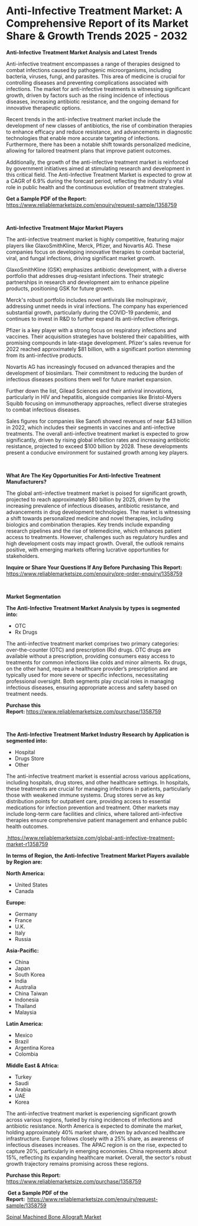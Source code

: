 <p><h1>Anti-Infective Treatment Market: A Comprehensive Report of its Market Share & Growth Trends 2025 - 2032</h1></p><p><strong>Anti-Infective Treatment Market Analysis and Latest Trends</strong></p>
<p><p>Anti-infective treatment encompasses a range of therapies designed to combat infections caused by pathogenic microorganisms, including bacteria, viruses, fungi, and parasites. This area of medicine is crucial for controlling diseases and preventing complications associated with infections. The market for anti-infective treatments is witnessing significant growth, driven by factors such as the rising incidence of infectious diseases, increasing antibiotic resistance, and the ongoing demand for innovative therapeutic options.</p><p>Recent trends in the anti-infective treatment market include the development of new classes of antibiotics, the rise of combination therapies to enhance efficacy and reduce resistance, and advancements in diagnostic technologies that enable more accurate targeting of infections. Furthermore, there has been a notable shift towards personalized medicine, allowing for tailored treatment plans that improve patient outcomes.</p><p>Additionally, the growth of the anti-infective treatment market is reinforced by government initiatives aimed at stimulating research and development in this critical field. The Anti-Infective Treatment Market is expected to grow at a CAGR of 6.9% during the forecast period, reflecting the industry's vital role in public health and the continuous evolution of treatment strategies.</p></p>
<p><strong>Get a Sample PDF of the Report:&nbsp;</strong> <a href="https://www.reliablemarketsize.com/enquiry/request-sample/1358759?utm_campaign=3512&utm_medium=2&utm_source=Github&utm_content=ia&utm_term=22032025&utm_id=anti-infective-treatment">https://www.reliablemarketsize.com/enquiry/request-sample/1358759</a></p>
<p>&nbsp;</p>
<p><strong>Anti-Infective Treatment Major Market Players</strong></p>
<p><p>The anti-infective treatment market is highly competitive, featuring major players like GlaxoSmithKline, Merck, Pfizer, and Novartis AG. These companies focus on developing innovative therapies to combat bacterial, viral, and fungal infections, driving significant market growth.</p><p>GlaxoSmithKline (GSK) emphasizes antibiotic development, with a diverse portfolio that addresses drug-resistant infections. Their strategic partnerships in research and development aim to enhance pipeline products, positioning GSK for future growth.</p><p>Merck's robust portfolio includes novel antivirals like molnupiravir, addressing unmet needs in viral infections. The company has experienced substantial growth, particularly during the COVID-19 pandemic, and continues to invest in R&D to further expand its anti-infective offerings.</p><p>Pfizer is a key player with a strong focus on respiratory infections and vaccines. Their acquisition strategies have bolstered their capabilities, with promising compounds in late-stage development. Pfizer's sales revenue for 2022 reached approximately $81 billion, with a significant portion stemming from its anti-infective products.</p><p>Novartis AG has increasingly focused on advanced therapies and the development of biosimilars. Their commitment to reducing the burden of infectious diseases positions them well for future market expansion. </p><p>Further down the list, Gilead Sciences and their antiviral innovations, particularly in HIV and hepatitis, alongside companies like Bristol-Myers Squibb focusing on immunotherapy approaches, reflect diverse strategies to combat infectious diseases. </p><p>Sales figures for companies like Sanofi showed revenues of near $43 billion in 2022, which includes their segments in vaccines and anti-infective treatments. The overall anti-infective treatment market is expected to grow significantly, driven by rising global infection rates and increasing antibiotic resistance, projected to exceed $100 billion by 2028. These developments present a conducive environment for sustained growth among key players.</p></p>
<p>&nbsp;</p>
<p><strong>What Are The Key Opportunities For Anti-Infective Treatment Manufacturers?</strong></p>
<p><p>The global anti-infective treatment market is poised for significant growth, projected to reach approximately $80 billion by 2025, driven by the increasing prevalence of infectious diseases, antibiotic resistance, and advancements in drug development technologies. The market is witnessing a shift towards personalized medicine and novel therapies, including biologics and combination therapies. Key trends include expanding research pipelines and the rise of telemedicine, which enhances patient access to treatments. However, challenges such as regulatory hurdles and high development costs may impact growth. Overall, the outlook remains positive, with emerging markets offering lucrative opportunities for stakeholders.</p></p>
<p><strong>Inquire or Share Your Questions If Any Before Purchasing This Report:</strong> <a href="https://www.reliablemarketsize.com/enquiry/pre-order-enquiry/1358759?utm_campaign=3512&utm_medium=2&utm_source=Github&utm_content=ia&utm_term=22032025&utm_id=anti-infective-treatment">https://www.reliablemarketsize.com/enquiry/pre-order-enquiry/1358759</a></p>
<p>&nbsp;</p>
<p><strong>Market Segmentation</strong></p>
<p><strong>The Anti-Infective Treatment Market Analysis by types is segmented into:</strong></p>
<p><ul><li>OTC</li><li>Rx Drugs</li></ul></p>
<p><p>The anti-infective treatment market comprises two primary categories: over-the-counter (OTC) and prescription (Rx) drugs. OTC drugs are available without a prescription, providing consumers easy access to treatments for common infections like colds and minor ailments. Rx drugs, on the other hand, require a healthcare provider’s prescription and are typically used for more severe or specific infections, necessitating professional oversight. Both segments play crucial roles in managing infectious diseases, ensuring appropriate access and safety based on treatment needs.</p></p>
<p><strong>Purchase this Report:&nbsp;</strong><a href="https://www.reliablemarketsize.com/purchase/1358759?utm_campaign=3512&utm_medium=2&utm_source=Github&utm_content=ia&utm_term=22032025&utm_id=anti-infective-treatment">https://www.reliablemarketsize.com/purchase/1358759</a></p>
<p>&nbsp;</p>
<p><strong>The Anti-Infective Treatment Market Industry Research by Application is segmented into:</strong></p>
<p><ul><li>Hospital</li><li>Drugs Store</li><li>Other</li></ul></p>
<p><p>The anti-infective treatment market is essential across various applications, including hospitals, drug stores, and other healthcare settings. In hospitals, these treatments are crucial for managing infections in patients, particularly those with weakened immune systems. Drug stores serve as key distribution points for outpatient care, providing access to essential medications for infection prevention and treatment. Other markets may include long-term care facilities and clinics, where tailored anti-infective therapies ensure comprehensive patient management and enhance public health outcomes.</p></p>
<p><a href="https://www.reliablemarketsize.com/global-anti-infective-treatment-market-r1358759?utm_campaign=3512&utm_medium=2&utm_source=Github&utm_content=ia&utm_term=22032025&utm_id=anti-infective-treatment">&nbsp;https://www.reliablemarketsize.com/global-anti-infective-treatment-market-r1358759</a></p>
<p><strong>In terms of Region, the Anti-Infective Treatment Market Players available by Region are:</strong></p>
<p>
    <p> <strong> North America: </strong>
        <ul>
            <li>United States</li>
            <li>Canada</li>
        </ul>
        </p> 
    <p> <strong> Europe: </strong>
        <ul>
            <li>Germany</li>
            <li>France</li>
            <li>U.K.</li>
            <li>Italy</li>
            <li>Russia</li>
        </ul>
        </p> 
    <p> <strong> Asia-Pacific: </strong>
        <ul>
            <li>China</li>
            <li>Japan</li>
            <li>South Korea</li>
            <li>India</li>
            <li>Australia</li>
            <li>China Taiwan</li>
            <li>Indonesia</li>
            <li>Thailand</li>
            <li>Malaysia</li>
        </ul>
        </p> 
    <p> <strong> Latin America: </strong>
        <ul>
            <li>Mexico</li>
            <li>Brazil</li>
            <li>Argentina Korea</li>
            <li>Colombia</li>
        </ul>
        </p> 
    <p> <strong> Middle East & Africa: </strong>
        <ul>
            <li>Turkey</li>
            <li>Saudi</li>
            <li>Arabia</li>
            <li>UAE</li>
            <li>Korea</li>
        </ul>
    </p>
    </p>
<p><p>The anti-infective treatment market is experiencing significant growth across various regions, fueled by rising incidences of infections and antibiotic resistance. North America is expected to dominate the market, holding approximately 40% market share, driven by advanced healthcare infrastructure. Europe follows closely with a 25% share, as awareness of infectious diseases increases. The APAC region is on the rise, expected to capture 20%, particularly in emerging economies. China represents about 15%, reflecting its expanding healthcare market. Overall, the sector's robust growth trajectory remains promising across these regions.</p></p>
<p><strong>Purchase this Report: </strong><a href="https://www.reliablemarketsize.com/purchase/1358759?utm_campaign=3512&utm_medium=2&utm_source=Github&utm_content=ia&utm_term=22032025&utm_id=anti-infective-treatment">https://www.reliablemarketsize.com/purchase/1358759</a></p>
<p>&nbsp;<strong>Get a Sample PDF of the Report:&nbsp;&nbsp;</strong><a href="https://www.reliablemarketsize.com/enquiry/request-sample/1358759?utm_campaign=3512&utm_medium=2&utm_source=Github&utm_content=ia&utm_term=22032025&utm_id=anti-infective-treatment">https://www.reliablemarketsize.com/enquiry/request-sample/1358759</a></p>
<p><strong></strong></p>
<p><p><a href="https://github.com/haimamuirev8/Market-Research-Report-List-1/blob/main/spinal-machined-bone-allograft-market.md?utm_campaign=3512&utm_medium=2&utm_source=Github&utm_content=ia&utm_term=22032025&utm_id=anti-infective-treatment">Spinal Machined Bone Allograft Market</a></p></p>
